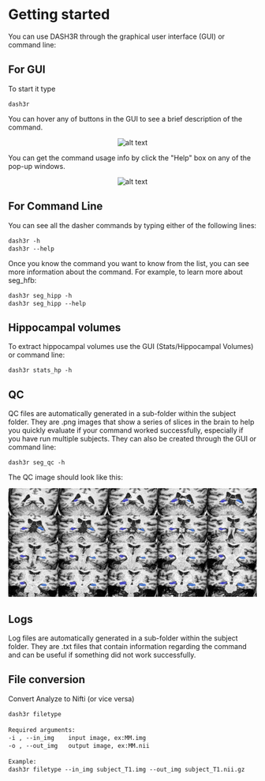 # Getting started

You can use DASH3R through the graphical user interface (GUI) or command line:

## For GUI

To start it type

    dash3r

You can hover any of buttons in the GUI to see a brief description of the command.
<p align="center">
      <img src="../reg/registration_1.png" alt="alt text" width="400" height="250"/>
</p>

You can get the command usage info by click the "Help" box on any of the pop-up windows.

<p align="center">
      <img src="help_1.png" alt="alt text" width="400" height="250"/>
</p>

## For Command Line

You can see all the dasher commands by typing either of the following lines:

    dash3r -h
    dash3r --help

Once you know the command you want to know from the list, you can see more information about the command. For example, to learn more about seg_hfb:

    dash3r seg_hipp -h
    dash3r seg_hipp --help

## Hippocampal volumes
To extract hippocampal volumes use the GUI (Stats/Hippocampal Volumes) or command line:

    dash3r stats_hp -h

## QC
QC files are automatically generated in a sub-folder within the subject folder.
They are .png images that show a series of slices in the brain to
help you quickly evaluate if your command worked successfully,
especially if you have run multiple subjects.
They can also be created through the GUI or command line:

    dash3r seg_qc -h

The QC image should look like this:

<p align="center">
      <img src="images/hipp_qc_corr.png" alt="hippocampus pop-up window"
      width="600" height="220"/>
</p>


## Logs
Log files are automatically generated in a sub-folder within the subject folder.
They are .txt files that contain information regarding the command
and can be useful if something did not work successfully.

## File conversion

Convert Analyze to Nifti (or vice versa)

    dash3r filetype

    Required arguments:
    -i , --in_img    input image, ex:MM.img
    -o , --out_img   output image, ex:MM.nii

    Example:
    dash3r filetype --in_img subject_T1.img --out_img subject_T1.nii.gz


